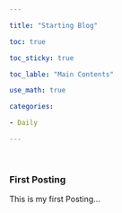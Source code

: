 ```yaml
---

title: "Starting Blog"

toc: true

toc_sticky: true

toc_lable: "Main Contents"

use_math: true

categories:

- Daily

---
```




​	

### First Posting

This is my first Posting...



